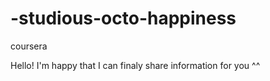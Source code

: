 # -studious-octo-happiness
coursera

Hello! 
I'm happy that I can finaly share information for you ^^
